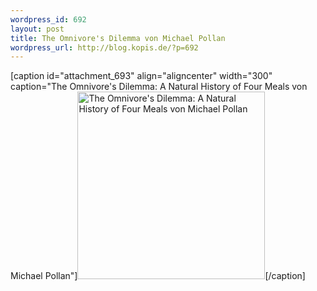 ```yaml
--- 
wordpress_id: 692
layout: post
title: The Omnivore's Dilemma von Michael Pollan
wordpress_url: http://blog.kopis.de/?p=692
---
```

[caption id="attachment_693" align="aligncenter" width="300" caption="The Omnivore&#39;s Dilemma: A Natural History of Four Meals von Michael Pollan"]<a href="http://www.amazon.de/Omnivores-Dilemma-Natural-History-ebook/dp/B004GGSX2G/kopisde-21"><img class="size-full wp-image-693" title="The Omnivore's Dilemma: A Natural History of Four Meals von Michael Pollan" src="http://blog.kopis.de/wp-content/uploads/2011/05/41C6ROn4O7L._SL500_AA266_PIkin3BottomRight-1834_AA300_SH20_OU03_.jpg" alt="The Omnivore's Dilemma: A Natural History of Four Meals von Michael Pollan" width="300" height="300" /></a>[/caption]
